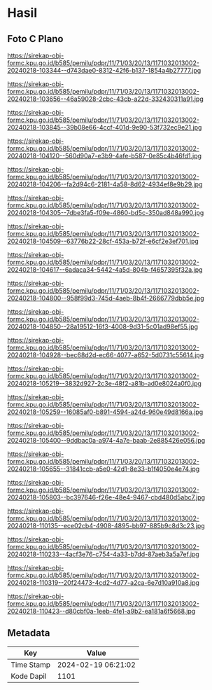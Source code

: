 # Hasil

## Foto C Plano

https://sirekap-obj-formc.kpu.go.id/b585/pemilu/pdpr/11/71/03/20/13/1171032013002-20240218-103344--d743dae0-8312-42f6-b137-1854a4b27777.jpg

https://sirekap-obj-formc.kpu.go.id/b585/pemilu/pdpr/11/71/03/20/13/1171032013002-20240218-103656--46a59028-2cbc-43cb-a22d-332430311a91.jpg

https://sirekap-obj-formc.kpu.go.id/b585/pemilu/pdpr/11/71/03/20/13/1171032013002-20240218-103845--39b08e66-4ccf-401d-9e90-53f732ec9e21.jpg

https://sirekap-obj-formc.kpu.go.id/b585/pemilu/pdpr/11/71/03/20/13/1171032013002-20240218-104120--560d90a7-e3b9-4afe-b587-0e85c4b46fd1.jpg

https://sirekap-obj-formc.kpu.go.id/b585/pemilu/pdpr/11/71/03/20/13/1171032013002-20240218-104206--fa2d94c6-2181-4a58-8d62-4934ef8e9b29.jpg

https://sirekap-obj-formc.kpu.go.id/b585/pemilu/pdpr/11/71/03/20/13/1171032013002-20240218-104305--7dbe3fa5-f09e-4860-bd5c-350ad848a990.jpg

https://sirekap-obj-formc.kpu.go.id/b585/pemilu/pdpr/11/71/03/20/13/1171032013002-20240218-104509--63776b22-28cf-453a-b72f-e6cf2e3ef701.jpg

https://sirekap-obj-formc.kpu.go.id/b585/pemilu/pdpr/11/71/03/20/13/1171032013002-20240218-104617--6adaca34-5442-4a5d-804b-f4657395f32a.jpg

https://sirekap-obj-formc.kpu.go.id/b585/pemilu/pdpr/11/71/03/20/13/1171032013002-20240218-104800--958f99d3-745d-4aeb-8b4f-2666779dbb5e.jpg

https://sirekap-obj-formc.kpu.go.id/b585/pemilu/pdpr/11/71/03/20/13/1171032013002-20240218-104850--28a19512-16f3-4008-9d31-5c01ad98ef55.jpg

https://sirekap-obj-formc.kpu.go.id/b585/pemilu/pdpr/11/71/03/20/13/1171032013002-20240218-104928--bec68d2d-ec66-4077-a652-5d0731c55614.jpg

https://sirekap-obj-formc.kpu.go.id/b585/pemilu/pdpr/11/71/03/20/13/1171032013002-20240218-105219--3832d927-2c3e-48f2-a81b-ad0e8024a0f0.jpg

https://sirekap-obj-formc.kpu.go.id/b585/pemilu/pdpr/11/71/03/20/13/1171032013002-20240218-105259--16085af0-b891-4594-a24d-960e49d8166a.jpg

https://sirekap-obj-formc.kpu.go.id/b585/pemilu/pdpr/11/71/03/20/13/1171032013002-20240218-105400--9ddbac0a-a974-4a7e-baab-2e885426e056.jpg

https://sirekap-obj-formc.kpu.go.id/b585/pemilu/pdpr/11/71/03/20/13/1171032013002-20240218-105655--31841ccb-a5e0-42d1-8e33-b1f4050e4e74.jpg

https://sirekap-obj-formc.kpu.go.id/b585/pemilu/pdpr/11/71/03/20/13/1171032013002-20240218-105803--bc397646-f26e-48e4-9467-cbd480d5abc7.jpg

https://sirekap-obj-formc.kpu.go.id/b585/pemilu/pdpr/11/71/03/20/13/1171032013002-20240218-110135--ece02cb4-4908-4895-bb97-885b9c8d3c23.jpg

https://sirekap-obj-formc.kpu.go.id/b585/pemilu/pdpr/11/71/03/20/13/1171032013002-20240218-110233--4acf3e76-c754-4a33-b7dd-87aeb3a5a7ef.jpg

https://sirekap-obj-formc.kpu.go.id/b585/pemilu/pdpr/11/71/03/20/13/1171032013002-20240218-110319--20f24473-4cd2-4d77-a2ca-6e7d10a910a8.jpg

https://sirekap-obj-formc.kpu.go.id/b585/pemilu/pdpr/11/71/03/20/13/1171032013002-20240218-110423--d80cbf0a-1eeb-4fe1-a9b2-ea181a6f5668.jpg


## Metadata

| Key        | Value               |
| ---------- | ------------------- |
| Time Stamp | 2024-02-19 06:21:02 |
| Kode Dapil | 1101                |



